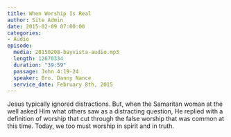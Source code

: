 ```yaml
---
title: When Worship Is Real
author: Site Admin
date: 2015-02-09 07:00:00
categories:
- Audio
episode:
  media: 20150208-bayvista-audio.mp3
  length: 12670334
  duration: "39:59"
  passage: John 4:19-24
  speaker: Bro. Danny Nance
  service_date: February 8th, 2015
---
```

Jesus typically ignored distractions. But, when the Samaritan woman at the well asked Him what others saw as a distracting question, He replied with a definition of worship that cut through the false worship that was common at this time. Today, we too must worship in spirit and in truth.